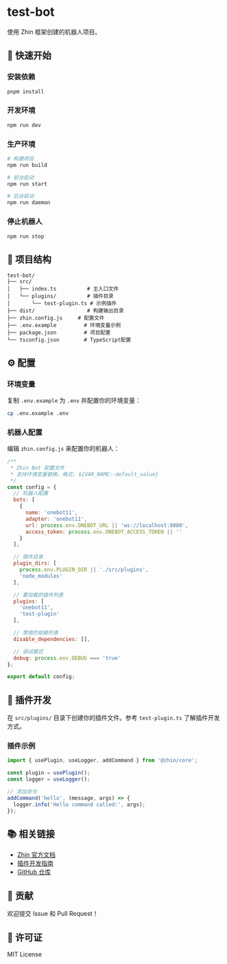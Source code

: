 # test-bot

使用 Zhin 框架创建的机器人项目。

## 🚀 快速开始

### 安装依赖

```bash
pnpm install
```

### 开发环境

```bash
npm run dev
```

### 生产环境

```bash
# 构建项目
npm run build

# 前台启动
npm run start

# 后台启动
npm run daemon
```

### 停止机器人

```bash
npm run stop
```

## 📁 项目结构

```
test-bot/
├── src/
│   ├── index.ts          # 主入口文件
│   └── plugins/          # 插件目录
│       └── test-plugin.ts # 示例插件
├── dist/                 # 构建输出目录
├── zhin.config.js     # 配置文件
├── .env.example         # 环境变量示例
├── package.json         # 项目配置
└── tsconfig.json        # TypeScript配置
```

## ⚙️ 配置

### 环境变量

复制 `.env.example` 为 `.env` 并配置你的环境变量：

```bash
cp .env.example .env
```

### 机器人配置

编辑 `zhin.config.js` 来配置你的机器人：

```javascript
/**
 * Zhin Bot 配置文件
 * 支持环境变量替换，格式: ${VAR_NAME:-default_value}
 */
const config = {
  // 机器人配置
  bots: [
    {
      name: 'onebot11',
      adapter: 'onebot11',
      url: process.env.ONEBOT_URL || 'ws://localhost:8080',
      access_token: process.env.ONEBOT_ACCESS_TOKEN || ''
    }
  ],

  // 插件目录
  plugin_dirs: [
    process.env.PLUGIN_DIR || './src/plugins',
    'node_modules'
  ],

  // 要加载的插件列表
  plugins: [
    'onebot11',
    'test-plugin'
  ],

  // 禁用的依赖列表
  disable_dependencies: [],

  // 调试模式
  debug: process.env.DEBUG === 'true'
};

export default config;
```


## 🔌 插件开发

在 `src/plugins/` 目录下创建你的插件文件。参考 `test-plugin.ts` 了解插件开发方式。

### 插件示例

```typescript
import { usePlugin, useLogger, addCommand } from '@zhin/core';

const plugin = usePlugin();
const logger = useLogger();

// 添加命令
addCommand('hello', (message, args) => {
  logger.info('Hello command called:', args);
});
```

## 📚 相关链接

- [Zhin 官方文档](https://zhinjs.github.io)
- [插件开发指南](https://zhinjs.github.io/plugins)
- [GitHub 仓库](https://github.com/zhinjs/zhin)

## 🤝 贡献

欢迎提交 Issue 和 Pull Request！

## 📄 许可证

MIT License
